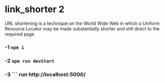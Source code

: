# link_shorter 2
URL shortening is a technique on the World Wide Web in which a Uniform Resource Locator may be made substantially shorter and still direct to the required page
### -1 ```npm i ``` <br/>
### -2 ```npm run devStart ``` <br/>
### -3 ``` run http://localhost:5000/ 
